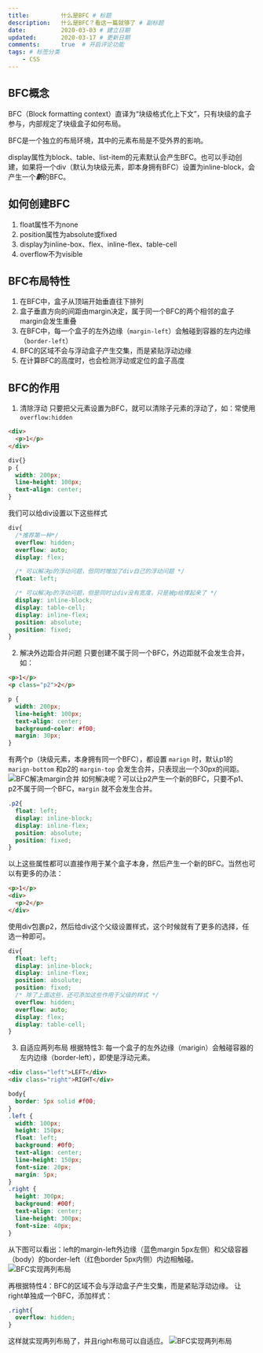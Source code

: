 ```yaml
---
title:         什么是BFC # 标题
description:   什么是BFC？看这一篇就够了 # 副标题
date:          2020-03-03 # 建立日期
updated:       2020-03-17 # 更新日期
comments:      true  # 开启评论功能
tags: # 标签分类
    - CSS
---
```


## BFC概念
BFC（Block formatting context）直译为“块级格式化上下文”，只有块级的盒子参与，内部规定了块级盒子如何布局。

BFC是一个独立的布局环境，其中的元素布局是不受外界的影响。

display属性为block、table、list-item的元素默认会产生BFC。也可以手动创建，如果将一个div（默认为块级元素，即本身拥有BFC）设置为inline-block，会产生一个***新***的BFC。

## 如何创建BFC
1. float属性不为none
2. position属性为absolute或fixed
3. display为inline-box、flex、inline-flex、table-cell
4. overflow不为visible


## BFC布局特性
1. 在BFC中，盒子从顶端开始垂直往下排列
2. 盒子垂直方向的间距由margin决定，属于同一个BFC的两个相邻的盒子margin会发生重叠 
3. 在BFC中，每一个盒子的左外边缘（`margin-left`）会触碰到容器的左内边缘（`border-left`）
4. BFC的区域不会与浮动盒子产生交集，而是紧贴浮动边缘
5. 在计算BFC的高度时，也会检测浮动或定位的盒子高度


## BFC的作用
1. 清除浮动
  只要把父元素设置为BFC，就可以清除子元素的浮动了，如：常使用 `overflow:hidden`
  ```html
  <div>
    <p>1</p>
  </div>
  ```
  ```css
  div{}
  p {
    width: 200px;
    line-height: 100px;
    text-align: center;
  }
  ```
  我们可以给div设置以下这些样式
  ```css
  div{
    /*推荐第一种*/
    overflow: hidden;
    overflow: auto;
    display: flex;

    /* 可以解决p的浮动问题，但同时增加了div自己的浮动问题 */
    float: left;

    /* 可以解决p的浮动问题，但是同时让div没有宽度，只是被p给撑起来了 */
    display: inline-block; 
    display: table-cell;
    display: inline-flex;
    position: absolute;
    position: fixed;
  }
  ```
2. 解决外边距合并问题
  只要创建不属于同一个BFC，外边距就不会发生合并，如：
  ```html
  <p>1</p>
  <p class="p2">2</p>
  ```
  ```css
  p {
    width: 200px;
    line-height: 100px;
    text-align: center;
    background-color: #f00;
    margin: 30px;
  }
  ```
  有两个p（块级元素，本身拥有同一个BFC），都设置 `marign` 时，默认p1的 `marign-bottom` 和p2的 `margin-top` 会发生合并，只表现出一个30px的间距。
  <img src="../images/css/css_bfc3.png" title="BFC解决margin合并" />
  如何解决呢？可以让p2产生一个新的BFC，只要不p1、p2不属于同一个BFC，`margin` 就不会发生合并。
  ```css
  .p2{
    float: left;
    display: inline-block;
    display: inline-flex;
    position: absolute;
    position: fixed;
  }
  ```
  以上这些属性都可以直接作用于某个盒子本身，然后产生一个新的BFC。当然也可以有更多的办法：
  ```html
  <p>1</p>
  <div>
    <p>2</p>
  </div>
  ```
  使用div包裹p2，然后给div这个父级设置样式，这个时候就有了更多的选择，任选一种即可。
  ```css
  div{
    float: left;
    display: inline-block;
    display: inline-flex;
    position: absolute;
    position: fixed;
    /* 除了上面这些，还可添加这些作用于父级的样式 */
    overflow: hidden;
    overflow: auto;
    display: flex;
    display: table-cell;
  }
  ```
3. 自适应两列布局
  根据特性3: 每一个盒子的左外边缘（marigin）会触碰容器的左内边缘（border-left），即使是浮动元素。
  ```html
  <div class="left">LEFT</div>
  <div class="right">RIGHT</div>
  ```
  ```css
  body{
    border: 5px solid #f00;
  }
  .left {
    width: 100px;
    height: 150px;
    float: left;
    background: #0f0;
    text-align: center;
    line-height: 150px;
    font-size: 20px;
    margin: 5px;
  }
  .right {
    height: 300px;
    background: #00f;
    text-align: center;
    line-height: 300px;
    font-size: 40px;
  }
  ```
  从下图可以看出：left的margin-left外边缘（蓝色margin 5px左侧）和父级容器（body）的border-left（红色border 5px内侧）内边相触碰。
  <img src="../images/css/css_bfc1.png" title="BFC实现两列布局" />

  再根据特性4：BFC的区域不会与浮动盒子产生交集，而是紧贴浮动边缘。
  让right单独成一个BFC，添加样式：
  ```css
  .right{
    overflow: hidden;
  }
  ```
  这样就实现两列布局了，并且right布局可以自适应。
  <img src="../images/css/css_bfc2.png" title="BFC实现两列布局" />

  